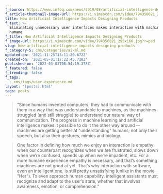 ```yaml
---
f_source: https://www.infoq.com/news/2019/08/artificial-intelligence-design/
f_article-thumbnail-image-url: https://i.vimeocdn.com/video/794356021_295x166.jpg?r=pad
title: How Artificial Intelligence Impacts Designing Products
f_text: >-
  Eliminating unnecessary user interfaces makes interaction with machines more
  humane
f_title: How Artificial Intelligence Impacts Designing Products
f_image-url: https://i.vimeocdn.com/video/794356021_295x166.jpg?r=pad
slug: how-artificial-intelligence-impacts-designing-products
f_category-5: cms/categories/ai-ml.md
updated-on: '2021-11-25T13:11:20.672Z'
created-on: '2021-05-01T17:22:45.718Z'
published-on: '2022-03-03T08:54:19.378Z'
f_featured: false
f_trending: false
f_tags:
  - cms/tags/user-experience.md
layout: '[posts].html'
tags: posts
---
```


> "Since humans invented computers, they had to communicate with them in a way that was understandable to machines, as the machines struggled (and still struggle) to understand our natural way of communication. The progress in machine learning and artificial intelligence makes it possible to do it the other way around -- machines are getting better at "understanding" humans; not only their speech, but also their gestures, mimics and biology.

> One factor in defining how much we enjoy an interaction is empathy: when our counterpart recognizes when we are frustrated, slows down when we’re confused, speeds up when we’re impatient, etc. For a more humane experience empathy is necessary, and that’s something machines are not good at yet. That’s why interaction with software, even an intelligent one, is still pretty unsatisfying (unlike in the movie "Her"). To even approach human capability, intelligent assistants must recognize and adapt to the user’s state, whether that involves awareness, emotion, or comprehension."
